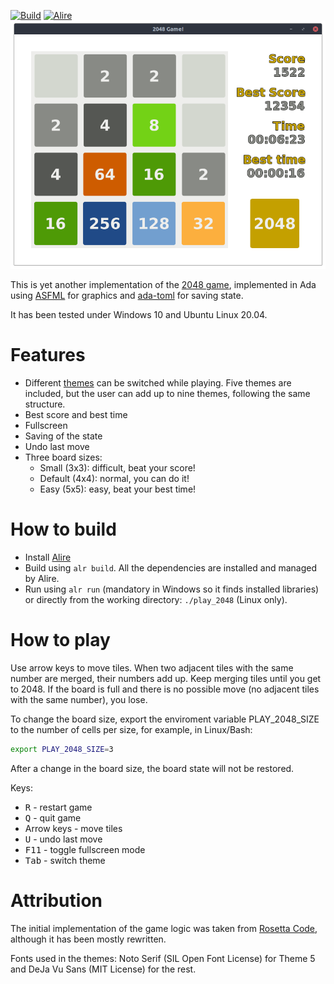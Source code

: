 [![Build](https://github.com/mgrojo/play_2048/actions/workflows/main.yml/badge.svg)](https://github.com/mgrojo/play_2048/actions/workflows/main.yml)
[![Alire](https://img.shields.io/endpoint?url=https://alire.ada.dev/badges/play_2048.json)](https://alire.ada.dev/crates/play_2048.html)
![Screenshot of Play 2048!](/images/screenshot_linux_4x4.png)

This is yet another implementation of the [2048
game](https://github.com/gabrielecirulli/2048), implemented in Ada
using [ASFML](https://mgrojo.github.io/ASFML/) for graphics and
[ada-toml](https://github.com/pmderodat/ada-toml) for saving state.

It has been tested under Windows 10 and Ubuntu Linux 20.04.

# Features

- Different [themes](/themes/) can be switched while playing. Five themes are
included, but the user can add up to nine themes, following the same
structure.
- Best score and best time
- Fullscreen
- Saving of the state
- Undo last move
- Three board sizes:
  - Small (3x3): difficult, beat your score!
  - Default (4x4): normal, you can do it!
  - Easy (5x5): easy, beat your best time!

# How to build

- Install [Alire](https://alire.ada.dev/)
- Build using `alr build`. All the dependencies are installed and managed by Alire.
- Run using `alr run` (mandatory in Windows so it finds installed libraries) or
  directly from the working directory: `./play_2048` (Linux only).

# How to play

Use arrow keys to move tiles. When two adjacent tiles with the same number are merged, their numbers
add up. Keep merging tiles until you get to 2048. If the board is full and there is no possible move
(no adjacent tiles with the same number), you lose.

To change the board size, export the enviroment variable
PLAY_2048_SIZE to the number of cells per size, for example, in
Linux/Bash:

```bash
export PLAY_2048_SIZE=3
```
After a change in the board size, the board state will not be restored.

Keys:
- <kbd>R</kbd> - restart game
- <kbd>Q</kbd> - quit game
- Arrow keys - move tiles
- <kbd>U</kbd> - undo last move
- <kbd>F11</kbd> - toggle fullscreen mode
- <kbd>Tab</kbd> - switch theme

# Attribution

The initial implementation of the game logic was taken from [Rosetta
Code](https://rosettacode.org/wiki/2048), although it has been mostly
rewritten.

Fonts used in the themes: Noto Serif (SIL Open Font License) for Theme
5 and DeJa Vu Sans (MIT License) for the rest.
